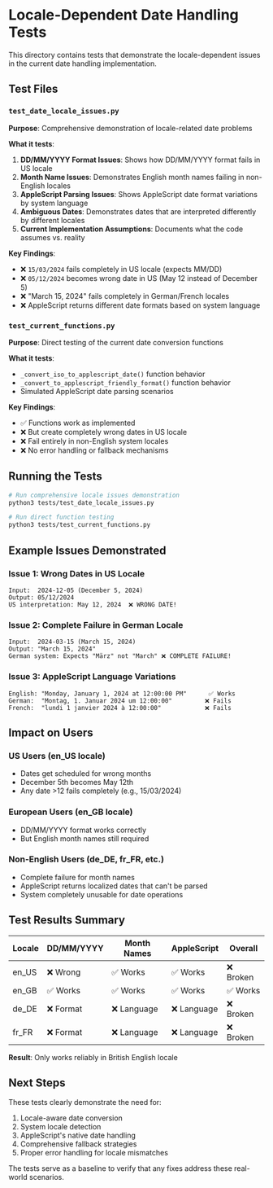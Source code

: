 # Locale-Dependent Date Handling Tests

This directory contains tests that demonstrate the locale-dependent issues in the current date handling implementation.

## Test Files

### `test_date_locale_issues.py`
**Purpose**: Comprehensive demonstration of locale-related date problems

**What it tests**:
1. **DD/MM/YYYY Format Issues**: Shows how DD/MM/YYYY format fails in US locale
2. **Month Name Issues**: Demonstrates English month names failing in non-English locales
3. **AppleScript Parsing Issues**: Shows AppleScript date format variations by system language
4. **Ambiguous Dates**: Demonstrates dates that are interpreted differently by different locales
5. **Current Implementation Assumptions**: Documents what the code assumes vs. reality

**Key Findings**:
- ❌ `15/03/2024` fails completely in US locale (expects MM/DD)  
- ❌ `05/12/2024` becomes wrong date in US (May 12 instead of December 5)
- ❌ "March 15, 2024" fails completely in German/French locales
- ❌ AppleScript returns different date formats based on system language

### `test_current_functions.py`
**Purpose**: Direct testing of the current date conversion functions

**What it tests**:
- `_convert_iso_to_applescript_date()` function behavior
- `_convert_to_applescript_friendly_format()` function behavior  
- Simulated AppleScript date parsing scenarios

**Key Findings**:
- ✅ Functions work as implemented
- ❌ But create completely wrong dates in US locale
- ❌ Fail entirely in non-English system locales
- ❌ No error handling or fallback mechanisms

## Running the Tests

```bash
# Run comprehensive locale issues demonstration
python3 tests/test_date_locale_issues.py

# Run direct function testing  
python3 tests/test_current_functions.py
```

## Example Issues Demonstrated

### Issue 1: Wrong Dates in US Locale
```
Input:  2024-12-05 (December 5, 2024)
Output: 05/12/2024  
US interpretation: May 12, 2024  ❌ WRONG DATE!
```

### Issue 2: Complete Failure in German Locale
```
Input:  2024-03-15 (March 15, 2024)
Output: "March 15, 2024"
German system: Expects "März" not "March" ❌ COMPLETE FAILURE!
```

### Issue 3: AppleScript Language Variations
```
English: "Monday, January 1, 2024 at 12:00:00 PM"      ✅ Works
German:  "Montag, 1. Januar 2024 um 12:00:00"         ❌ Fails  
French:  "lundi 1 janvier 2024 à 12:00:00"            ❌ Fails
```

## Impact on Users

### US Users (en_US locale)
- Dates get scheduled for wrong months
- December 5th becomes May 12th  
- Any date >12 fails completely (e.g., 15/03/2024)

### European Users (en_GB locale)  
- DD/MM/YYYY format works correctly
- But English month names still required

### Non-English Users (de_DE, fr_FR, etc.)
- Complete failure for month names
- AppleScript returns localized dates that can't be parsed
- System completely unusable for date operations

## Test Results Summary

| Locale | DD/MM/YYYY | Month Names | AppleScript | Overall |
|--------|------------|-------------|-------------|---------|
| en_US  | ❌ Wrong    | ✅ Works    | ✅ Works    | ❌ Broken |
| en_GB  | ✅ Works    | ✅ Works    | ✅ Works    | ✅ Works  |
| de_DE  | ❌ Format   | ❌ Language | ❌ Language | ❌ Broken |
| fr_FR  | ❌ Format   | ❌ Language | ❌ Language | ❌ Broken |

**Result**: Only works reliably in British English locale

## Next Steps

These tests clearly demonstrate the need for:
1. Locale-aware date conversion
2. System locale detection
3. AppleScript's native date handling
4. Comprehensive fallback strategies
5. Proper error handling for locale mismatches

The tests serve as a baseline to verify that any fixes address these real-world scenarios.